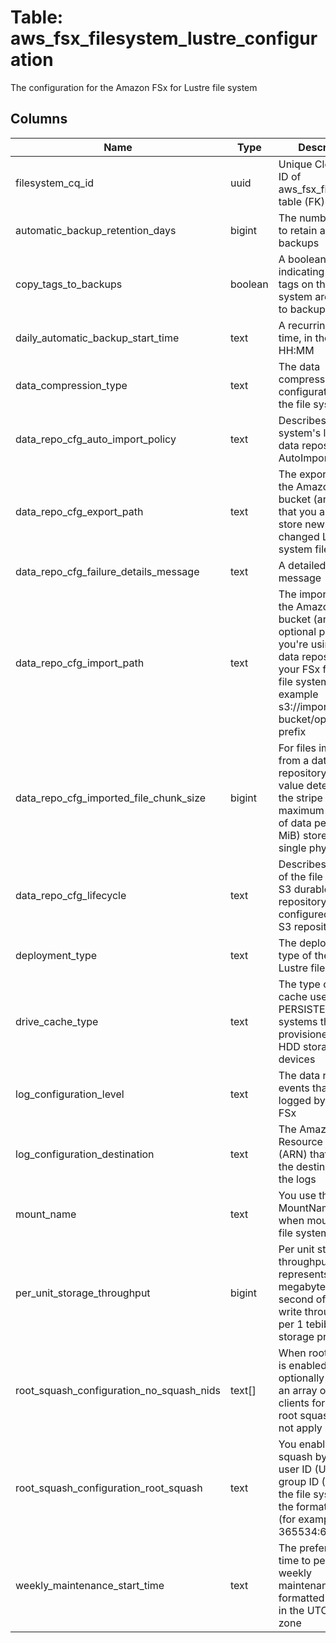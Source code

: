 
# Table: aws_fsx_filesystem_lustre_configuration
The configuration for the Amazon FSx for Lustre file system
## Columns
| Name        | Type           | Description  |
| ------------- | ------------- | -----  |
|filesystem_cq_id|uuid|Unique CloudQuery ID of aws_fsx_filesystems table (FK)|
|automatic_backup_retention_days|bigint|The number of days to retain automatic backups|
|copy_tags_to_backups|boolean|A boolean flag indicating whether tags on the file system are copied to backups|
|daily_automatic_backup_start_time|text|A recurring daily time, in the format HH:MM|
|data_compression_type|text|The data compression configuration for the file system|
|data_repo_cfg_auto_import_policy|text|Describes the file system's linked S3 data repository's AutoImportPolicy|
|data_repo_cfg_export_path|text|The export path to the Amazon S3 bucket (and prefix) that you are using to store new and changed Lustre file system files in S3|
|data_repo_cfg_failure_details_message|text|A detailed error message|
|data_repo_cfg_import_path|text|The import path to the Amazon S3 bucket (and optional prefix) that you're using as the data repository for your FSx for Lustre file system, for example s3://import-bucket/optional-prefix|
|data_repo_cfg_imported_file_chunk_size|bigint|For files imported from a data repository, this value determines the stripe count and maximum amount of data per file (in MiB) stored on a single physical disk|
|data_repo_cfg_lifecycle|text|Describes the state of the file system's S3 durable data repository, if it is configured with an S3 repository|
|deployment_type|text|The deployment type of the FSx for Lustre file system|
|drive_cache_type|text|The type of drive cache used by PERSISTENT_1 file systems that are provisioned with HDD storage devices|
|log_configuration_level|text|The data repository events that are logged by Amazon FSx|
|log_configuration_destination|text|The Amazon Resource Name (ARN) that specifies the destination of the logs|
|mount_name|text|You use the MountName value when mounting the file system|
|per_unit_storage_throughput|bigint|Per unit storage throughput represents the megabytes per second of read or write throughput per 1 tebibyte of storage provisioned|
|root_squash_configuration_no_squash_nids|text[]|When root squash is enabled, you can optionally specify an array of NIDs of clients for which root squash does not apply|
|root_squash_configuration_root_squash|text|You enable root squash by setting a user ID (UID) and group ID (GID) for the file system in the format UID:GID (for example, 365534:65534)|
|weekly_maintenance_start_time|text|The preferred start time to perform weekly maintenance, formatted d:HH:MM in the UTC time zone|
